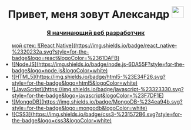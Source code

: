 <h1 align="center">Привет, меня зовут Александр <a href="https://daniilshat.ru/"</a> 
<img src="https://github.com/blackcater/blackcater/raw/main/images/Hi.gif" height="32"/></h1>
<h3 align="center">Я начинающий веб разработчик</h3>
<ul>мой стек:
  ![React Native](https://img.shields.io/badge/react_native-%2320232a.svg?style=for-the-badge&logo=react&logoColor=%2361DAFB)
  <li>![NodeJS](https://img.shields.io/badge/node.js-6DA55F?style=for-the-badge&logo=node.js&logoColor=white)</li>
  <li>![HTML5](https://img.shields.io/badge/html5-%23E34F26.svg?style=for-the-badge&logo=html5&logoColor=white)</li>
  <li>![JavaScript](https://img.shields.io/badge/javascript-%23323330.svg?style=for-the-badge&logo=javascript&logoColor=%23F7DF1E)</li>
  <li>![MongoDB](https://img.shields.io/badge/MongoDB-%234ea94b.svg?style=for-the-badge&logo=mongodb&logoColor=white)</li>
  <li>![CSS3](https://img.shields.io/badge/css3-%231572B6.svg?style=for-the-badge&logo=css3&logoColor=white)</li>
</ul>
<!--
**aleksandree128/aleksandree128** is a ✨ _special_ ✨ repository because its `README.md` (this file) appears on your GitHub profile.

Here are some ideas to get you started:

- 🔭 I’m currently working on ...
- 🌱 I’m currently learning ...
- 👯 I’m looking to collaborate on ...
- 🤔 I’m looking for help with ...
- 💬 Ask me about ...
- 📫 How to reach me: ...
- 😄 Pronouns: ...
- ⚡ Fun fact: ...
-->
